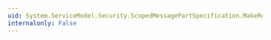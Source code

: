 ```yaml
---
uid: System.ServiceModel.Security.ScopedMessagePartSpecification.MakeReadOnly
internalonly: False
---
```


